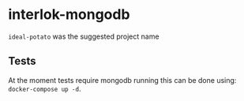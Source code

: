 # interlok-mongodb

`ideal-potato` was the suggested project name

## Tests

At the moment tests require mongodb running this can be done using: `docker-compose up -d`.